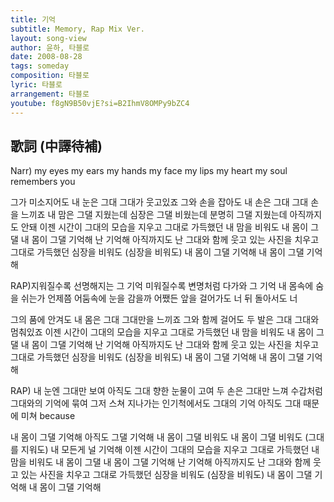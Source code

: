 ```yaml
---
title: 기억
subtitle: Memory, Rap Mix Ver.
layout: song-view
author: 윤하, 타블로
date: 2008-08-28
tags: someday
composition: 타블로
lyric: 타블로
arrangement: 타블로
youtube: f8gN9B50vjE?si=B2IhmV8OMPy9bZC4
---
```


## 歌詞 (中譯待補)

Narr) my eyes my ears my hands my face
my lips my heart my soul remembers you

그가 미소지어도
내 눈은 그대 그대가 웃고있죠
그와 손을 잡아도
내 손은 그대 그대 손을 느끼죠
내 맘은 그댈 지웠는데
심장은 그댈 비웠는데
분명히 그댈 지웠는데 아직까지도 안돼
이젠 시간이 그대의 모습을 지우고
그대로 가득했던 내 맘을 비워도
내 몸이 그댈 내 몸이 그댈 기억해
난 기억해 아직까지도 난 그대와
함께 웃고 있는 사진을 치우고
그대로 가득했던 심장을 비워도 (심장을 비워도)
내 몸이 그댈 기억해 내 몸이 그댈 기억해

RAP)지워질수록 선명해지는 그 기억
미워질수록 변명처럼 다가와 그 기억
내 몸속에 숨을 쉬는가 언제쯤 어둠속에 눈을 감을까 어쨌든
앞을 걸어가도 너 뒤 돌아서도 너

그의 품에 안겨도 내 몸은 그대 그대만을 느끼죠
그와 함께 걸어도 두 발은 그대 그대와 멈춰있죠
이젠 시간이 그대의 모습을 지우고
그대로 가득했던 내 맘을 비워도
내 몸이 그댈 내 몸이 그댈 기억해
난 기억해 아직까지도 난 그대와
함께 웃고 있는 사진을 치우고
그대로 가득했던 심장을 비워도 (심장을 비워도)
내 몸이 그댈 기억해 내 몸이 그댈 기억해

RAP) 내 눈엔 그대만 보여 아직도 그대 향한 눈물이 고여
두 손은 그대만 느껴 수갑처럼 그대와의 기억에 묶여
그저 스쳐 지나가는 인기척에서도 그대의 기억
아직도 그대 때문에 미쳐 because

내 몸이 그댈 기억해 아직도 그댈 기억해
내 몸이 그댈 비워도 내 몸이 그댈 비워도 (그대를 지워도)
내 모든게 널 기억해
이젠 시간이 그대의 모습을 지우고
그대로 가득했던 내 맘을 비워도
내 몸이 그댈 내 몸이 그댈 기억해
난 기억해 아직까지도 난 그대와
함께 웃고 있는 사진을 치우고
그대로 가득했던 심장을 비워도 (심장을 비워도)
내 몸이 그댈 기억해 내 몸이 그댈 기억해
